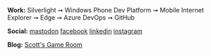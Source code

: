**Work:** Silverlight ➞ Windows Phone Dev Platform ➞ Mobile Internet Explorer ➞ Edge ➞ Azure DevOps ➞ GitHub

**Social:** [mastodon](https://mastodon.online/@scottboehmer) [facebook](https://facebook.com/scott.boehmer) [linkedin](https://www.linkedin.com/in/sboehmer) [instagram](https://instagram.com/scott.boehmer)

**Blog:** [Scott's Game Room](https://scottsgameroom.com)
